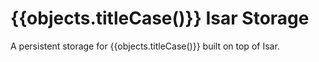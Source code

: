 # {{objects.titleCase()}} Isar Storage

A persistent storage for {{objects.titleCase()}} built on top of Isar.
